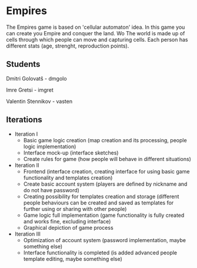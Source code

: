 # Empires

The Empires game is based on 'cellular automaton' idea. In this game you can create you Empire and conquer the land. Wo
The world is made up of cells through which people can move and capturing cells. Each person has different stats (age, 
strenght, reproduction points).

Students
------------
Dmitri Golovatš - dmgolo

Imre Gretsi - imgret

Valentin Stennikov - vasten

Iterations
------------

- Iteration I 
  - Basic game logic creation (map creation and its processing, people logic implementation)
  - Interface mock-up (interface sketches)
  - Create rules for game (how people will behave in different situations)
- Iteration II 
  - Frontend (interface creation, creating interface for using basic game functionality and templates creation)
  - Create basic account system (players are defined by nickname and do not have password)
  - Creating possibility for templates creation and storage (different people behaviours can be created and saved as templates for further using or sharing with other people)
  - Game logic full implementation (game functionality is fully created and works fine, excluding interface)
  - Graphical depiction of game process
- Iteration III 
  - Optimization of account system (password implementation, maybe something else)
  - Interface functionality is completed (is added advanced people template editing, maybe something else)





